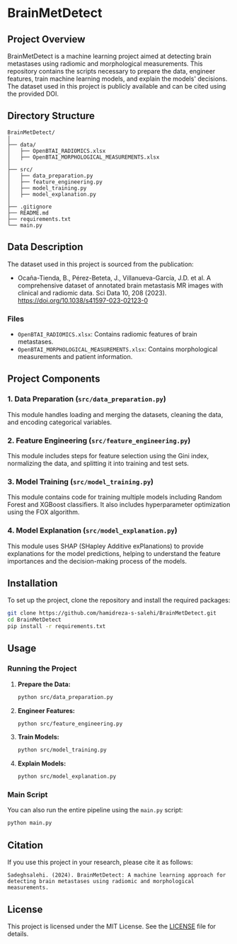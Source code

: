 # BrainMetDetect

## Project Overview

BrainMetDetect is a machine learning project aimed at detecting brain metastases using radiomic and morphological measurements. This repository contains the scripts necessary to prepare the data, engineer features, train machine learning models, and explain the models' decisions. The dataset used in this project is publicly available and can be cited using the provided DOI.

## Directory Structure

```
BrainMetDetect/
│
├── data/
│   ├── OpenBTAI_RADIOMICS.xlsx
│   ├── OpenBTAI_MORPHOLOGICAL_MEASUREMENTS.xlsx
│
├── src/
│   ├── data_preparation.py
│   ├── feature_engineering.py
│   ├── model_training.py
│   ├── model_explanation.py
│
├── .gitignore
├── README.md
├── requirements.txt
└── main.py
```

## Data Description

The dataset used in this project is sourced from the publication:

- Ocaña-Tienda, B., Pérez-Beteta, J., Villanueva-García, J.D. et al. A comprehensive dataset of annotated brain metastasis MR images with clinical and radiomic data. Sci Data 10, 208 (2023). https://doi.org/10.1038/s41597-023-02123-0

### Files

- `OpenBTAI_RADIOMICS.xlsx`: Contains radiomic features of brain metastases.
- `OpenBTAI_MORPHOLOGICAL_MEASUREMENTS.xlsx`: Contains morphological measurements and patient information.

## Project Components

### 1. Data Preparation (`src/data_preparation.py`)

This module handles loading and merging the datasets, cleaning the data, and encoding categorical variables.

### 2. Feature Engineering (`src/feature_engineering.py`)

This module includes steps for feature selection using the Gini index, normalizing the data, and splitting it into training and test sets.

### 3. Model Training (`src/model_training.py`)

This module contains code for training multiple models including Random Forest and XGBoost classifiers. It also includes hyperparameter optimization using the FOX algorithm.

### 4. Model Explanation (`src/model_explanation.py`)

This module uses SHAP (SHapley Additive exPlanations) to provide explanations for the model predictions, helping to understand the feature importances and the decision-making process of the models.

## Installation

To set up the project, clone the repository and install the required packages:

```bash
git clone https://github.com/hamidreza-s-salehi/BrainMetDetect.git
cd BrainMetDetect
pip install -r requirements.txt
```

## Usage

### Running the Project

1. **Prepare the Data:**

   ```bash
   python src/data_preparation.py
   ```

2. **Engineer Features:**

   ```bash
   python src/feature_engineering.py
   ```

3. **Train Models:**

   ```bash
   python src/model_training.py
   ```

4. **Explain Models:**

   ```bash
   python src/model_explanation.py
   ```

### Main Script

You can also run the entire pipeline using the `main.py` script:

```bash
python main.py
```

## Citation

If you use this project in your research, please cite it as follows:

```
Sadeghsalehi. (2024). BrainMetDetect: A machine learning approach for detecting brain metastases using radiomic and morphological measurements.
```

## License

This project is licensed under the MIT License. See the [LICENSE](LICENSE) file for details.
